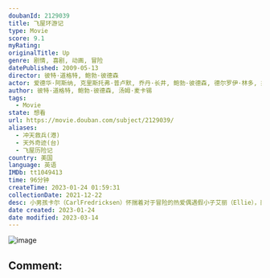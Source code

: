 ```yaml
---
doubanId: 2129039
title: 飞屋环游记
type: Movie
score: 9.1
myRating: 
originalTitle: Up
genre: 剧情, 喜剧, 动画, 冒险
datePublished: 2009-05-13
director: 彼特·道格特, 鲍勃·彼德森
actor: 爱德华·阿斯纳, 克里斯托弗·普卢默, 乔丹·长井, 鲍勃·彼德森, 德尔罗伊·林多, 杰罗姆·兰福特, 约翰·拉岑贝格, 大卫·卡耶, 艾丽·道克特, 杰里米·利里, 米凯·麦高万, 丹尼·曼恩, 唐纳德·富利洛夫, 杰斯·哈梅尔, 乔什·库雷, 彼特·道格特, 布兰达, 泰迪·牛顿, 保罗·伊丁, 托尼·弗希勒, 雪莉·琳恩
author: 彼特·道格特, 鲍勃·彼德森, 汤姆·麦卡锡
tags:
  - Movie
state: 想看
url: https://movie.douban.com/subject/2129039/
aliases:
  - 冲天救兵(港)
  - 天外奇迹(台)
  - 飞屋历险记
country: 美国
language: 英语
IMDb: tt1049413
time: 96分钟
createTime: 2023-01-24 01:59:31
collectionDate: 2021-12-22
desc: 小男孩卡尔（CarlFredricksen）怀揣着对于冒险的热爱偶遇假小子艾丽（Ellie），而艾丽把整个屋子当成一艘大飞船游戏居然使他对这个女孩子有些着迷，相同的爱好最终使两个人成为了一生的爱侣。...
date created: 2023-01-24
date modified: 2023-03-14
---
```


![image](p2363116942.jpg)

Comment:
---

